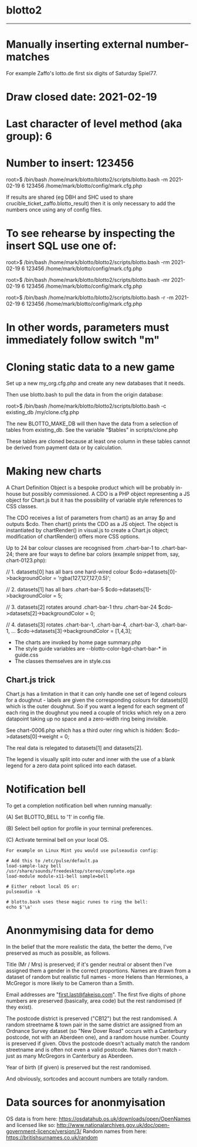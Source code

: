 
# blotto2
---------


Manually inserting external number-matches
==========================================

For example Zaffo's lotto.de first six digits of Saturday Spiel77.

# Draw closed date: 2021-02-19
# Last character of level method (aka group): 6
# Number to insert: 123456

root>$ /bin/bash /home/mark/blotto/blotto2/scripts/blotto.bash -m 2021-02-19 6 123456 /home/mark/blotto/config/mark.cfg.php

If results are shared (eg DBH and SHC used to share crucible_ticket_zaffo.blotto_result) then it is only necessary to add the numbers once using any of config files.


# To see rehearse by inspecting the insert SQL use one of:

root>$ /bin/bash /home/mark/blotto/blotto2/scripts/blotto.bash -rm 2021-02-19 6 123456 /home/mark/blotto/config/mark.cfg.php

root>$ /bin/bash /home/mark/blotto/blotto2/scripts/blotto.bash -mr 2021-02-19 6 123456 /home/mark/blotto/config/mark.cfg.php

root>$ /bin/bash /home/mark/blotto/blotto2/scripts/blotto.bash -r -m 2021-02-19 6 123456 /home/mark/blotto/config/mark.cfg.php

# In other words, parameters must immediately follow switch "m"



Cloning static data to a new game
=================================

Set up a new my_org.cfg.php and create any new databases that it needs.

Then use blotto.bash to pull the data in from the origin database:

root>$ /bin/bash /home/mark/blotto/blotto2/scripts/blotto.bash -c existing_db /my/clone.cfg.php

The new BLOTTO_MAKE_DB will then have the data from a selection of tables from existing_db. See the variable "$tables" in scripts/clone.php

These tables are cloned because at least one column in these tables cannot be derived from payment data or by calculation.



Making new charts
=================

A Chart Definition Object is a bespoke product which will be probably in-house but possibly commissioned. A CDO is a PHP object representing a JS object for Chart.js but it has the possibility of variable style references to CSS classes.

The CDO receives a list of parameters from chart() as an array $p and outputs $cdo. Then chart() prints the CDO as a JS object. The object is instantiated by chartRender() in visual.js to create a Chart.js object; modification of chartRender() offers more CSS options.

Up to 24 bar colour classes are recognised from .chart-bar-1 to .chart-bar-24; there are four ways to define bar colors (example snippet from, say, chart-0123.php):

// 1.  datasets[0] has all bars one hard-wired colour
$cdo->datasets[0]->backgroundColor = 'rgba(127,127,127,0.5)';

// 2. datasets[1] has all bars .chart-bar-5
$cdo->datasets[1]->backgroundColor = 5;

// 3. datasets[2] rotates around .chart-bar-1 thru .chart-bar-24
$cdo->datasets[2]->backgroundColor = 0;

// 4. datasets[3] rotates .chart-bar-1, .chart-bar-4, .chart-bar-3, .chart-bar-1, ...
$cdo->datasets[3]->backgroundColor = [1,4,3];


  * The charts are invoked by home page summary.php
  * The style guide variables are --blotto-color-bgd-chart-bar-* in guide.css
  * The classes themselves are in style.css

Chart.js trick
--------------

Chart.js has a limitation in that it can only handle one set of legend colours for a doughnut - labels are given the corresponding colours for datasets[0] which is the outer doughnut. So if you want a legend for each segment of each ring in the doughnut you need a couple of tricks which rely on a zero datapoint taking up no space and a zero-width ring being invisible.

See chart-0006.php which has a third outer ring which is hidden:
    $cdo->datasets[0]->weight = 0;

The real data is relegated to datasets[1] and datasets[2].

The legend is visually split into outer and inner with the use of a blank legend for a zero data point spliced into each dataset.




Notification bell
=================

To get a completion notification bell when running manually:

(A) Set BLOTTO_BELL to '1' in config file.

(B) Select bell option for profile in your terminal preferences.

(C) Activate terminal bell on your local OS.

    For example on Linux Mint you would use pulseaudio config:

    # Add this to /etc/pulse/default.pa
    load-sample-lazy bell /usr/share/sounds/freedesktop/stereo/complete.oga
    load-module module-x11-bell sample=bell

    # Either reboot local OS or:
    pulseaudio -k

    # blotto.bash uses these magic runes to ring the bell:
    echo $'\a'

Anonmymising data for demo
==========================
In the belief that the more realistic the data, the better the demo, 
I've preserved as much as possible, as follows.

Title (Mr / Mrs) is preserved; if it's gender neutral or absent then
I've assigned them a gender in the correct proportions.  Names are drawn
from a dataset of random but realistic full names - more Helens than
Hermiones, a McGregor is more likely to be Cameron than a Smith.

Email addresses are "first.last@fakeisp.com".  The first five digits of
phone numbers are preserved (basically, area code) but the rest
randomised (if they exist).

The postcode district is preserved ("CB12") but the rest randomised.  A
random streetname & town pair in the same district are assigned from an
Ordnance Survey dataset (so "New Dover Road" occurs with a Canterbury
postcode, not with an Aberdeen one), and a random house number.  County
is preserved if given.  Obvs the postcode doesn't actually match the
random streetname and is often not even a valid postcode.  Names don't 
match - just as many McGregors in Canterbury as Aberdeen.

Year of birth (if given) is preserved but the rest randomised.

And obviously, sortcodes and account numbers are totally random.

Data sources for anonmyisation
==============================
OS data is from here:
https://osdatahub.os.uk/downloads/open/OpenNames
and licensed like so:
http://www.nationalarchives.gov.uk/doc/open-government-licence/version/3/
Random names from here:
https://britishsurnames.co.uk/random